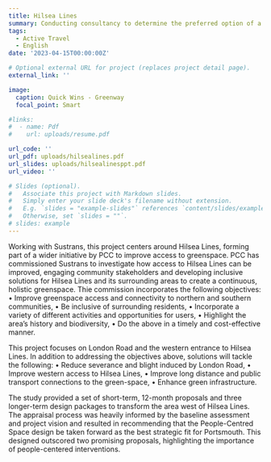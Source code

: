 ```yaml
---
title: Hilsea Lines
summary: Conducting consultancy to determine the preferred option of a more liveable Portsmouth
tags:
  - Active Travel
  - English
date: '2023-04-15T00:00:00Z'

# Optional external URL for project (replaces project detail page).
external_link: ''

image:
  caption: Quick Wins - Greenway
  focal_point: Smart

#links:
#  - name: Pdf
#    url: uploads/resume.pdf

url_code: ''
url_pdf: uploads/hilsealines.pdf
url_slides: uploads/hilsealinesppt.pdf
url_video: ''

# Slides (optional).
#   Associate this project with Markdown slides.
#   Simply enter your slide deck's filename without extension.
#   E.g. `slides = "example-slides"` references `content/slides/example-slides.md`.
#   Otherwise, set `slides = ""`.
# slides: example
---
```


Working with Sustrans, this project centers around Hilsea Lines, forming part of a wider initiative by PCC to improve access to greenspace. PCC has commissioned Sustrans to investigate how access to Hilsea Lines can be improved, engaging community stakeholders and developing inclusive solutions for Hilsea Lines and its surrounding areas to create a continuous, holistic greenspace. Thie commission incorporates the following objectives:
•	Improve greenspace access and connectivity to northern and southern communities,
•	Be inclusive of surrounding residents,
•	Incorporate a variety of different activities and opportunities for users,
•	Highlight the area’s history and biodiversity,
•	Do the above in a timely and cost-effective manner. 


This project focuses on London Road and the western entrance to Hilsea Lines. In addition to addressing the objectives above, solutions will tackle the following:
•	Reduce severance and blight induced by London Road,
•	Improve western access to Hilsea Lines,
•	Improve long distance and public transport connections to the green-space, 
•	Enhance green infrastructure.


The study provided a set of short-term, 12-month proposals and three longer-term design packages to transform the area west of Hilsea Lines. The appraisal process was heavily informed by the baseline assessment and project vision and resulted in recommending that the People-Centred Space design be taken forward as the best strategic fit for Portsmouth. This designed outscored two promising proposals, highlighting the importance of people-centered interventions.

